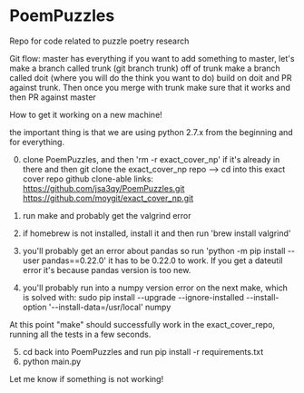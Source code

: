 # PoemPuzzles
Repo for code related to puzzle poetry research

Git flow:
master has everything
if you want to add something to master, let's make a branch called trunk (git branch trunk)
off of trunk make a branch called doit (where you will do the think you want to do)
build on doit and PR against trunk. Then once you merge with trunk make sure that it works and then PR against master


How to get it working on a new machine!

the important thing is that we are using python 2.7.x from the beginning and for everything. 

0) clone PoemPuzzles, and then 'rm -r exact_cover_np' if it's already in there and then git clone the exact_cover_np repo --> cd into this exact cover repo
github clone-able links:
https://github.com/jsa3qy/PoemPuzzles.git
https://github.com/moygit/exact_cover_np.git

1) run make and probably get the valgrind error
2) if homebrew is not installed, install it and then run 'brew install valgrind'
3) you'll probably get an error about pandas so run 'python -m pip install --user pandas==0.22.0' 
it has to be 0.22.0 to work. If you get a dateutil error it's because pandas version is too new. 
4) you'll probably run into a numpy version error on the next make, which is solved with:
sudo pip install --upgrade --ignore-installed --install-option '--install-data=/usr/local' numpy

At this point "make" should successfully work in the exact_cover_repo, running all the tests in a few seconds. 

5) cd back into PoemPuzzles and run pip install -r requirements.txt
6) python main.py

Let me know if something is not working!
